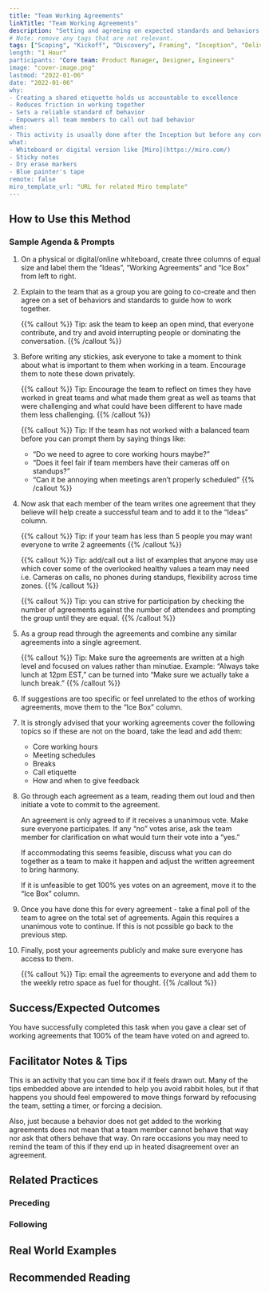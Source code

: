 ```yaml
---
title: "Team Working Agreements"
linkTitle: "Team Working Agreements"
description: "Setting and agreeing on expected standards and behaviors defined by a team as best practices to work together smoothly and ensure the success of the task/project at hand."
# Note: remove any tags that are not relevant.
tags: ["Scoping", "Kickoff", "Discovery", Framing", "Inception", "Delivery"]
length: "1 Hour"
participants: "Core team: Product Manager, Designer, Engineers"
image: "cover-image.png"
lastmod: "2022-01-06"
date: "2022-01-06"
why: 
- Creating a shared etiquette holds us accountable to excellence
- Reduces friction in working together
- Sets a reliable standard of behavior
- Empowers all team members to call out bad behavior
when:
- This activity is usually done after the Inception but before any core product work starts. That way only relevant team members are involved, and agreements are set before bad habits set in.
what:
- Whiteboard or digital version like [Miro](https://miro.com/)
- Sticky notes
- Dry erase markers
- Blue painter's tape
remote: false
miro_template_url: "URL for related Miro template" 
---
```


## How to Use this Method

### Sample Agenda & Prompts
1. On a physical or digital/online whiteboard, create three columns of equal size and label them the “Ideas”, “Working Agreements” and “Ice Box” from left to right.

1. Explain to the team that as a group you are going to co-create and then agree on a set of behaviors and standards to guide how to work together.

   {{% callout %}}
   Tip: ask the team to keep an open mind, that everyone contribute, and try and avoid interrupting people or dominating the conversation.
   {{% /callout %}}

1. Before writing any stickies, ask everyone to take a moment to think about what is important to them when working in a team. Encourage them to note these down privately.

   {{% callout %}}
   Tip: Encourage the team to reflect on times they have worked in great teams and what made them great as well as teams that were challenging and what could have been different to have made them less challenging.
   {{% /callout %}}

   {{% callout %}}
   Tip: If the team has not worked with a balanced team before you can prompt them by saying things like:
   - “Do we need to agree to core working hours maybe?”
   - “Does it feel fair if team members have their cameras off on standups?”
   - “Can it be annoying when meetings aren’t properly scheduled”
   {{% /callout %}}

1. Now ask that each member of the team writes one agreement that they believe will help create a successful team and to add it to the “Ideas” column.

   {{% callout %}}
   Tip: if your team has less than 5 people you may want everyone to write 2 agreements
   {{% /callout %}}

   {{% callout %}}
   Tip: add/call out a list of examples that anyone may use which cover some of the overlooked healthy values a team may need i.e. Cameras on calls, no phones during standups, flexibility across time zones.
   {{% /callout %}}

   {{% callout %}}
   Tip: you can strive for participation by checking the number of agreements against the number of attendees and prompting the group until they are equal.
   {{% /callout %}}

1. As a group read through the agreements and combine any similar agreements into a single agreement.

   {{% callout %}}
   Tip: Make sure the agreements are written at a high level and focused on values rather than minutiae. Example: “Always take lunch at 12pm EST,” can be turned into “Make sure we actually take a lunch break.” 
   {{% /callout %}}

1. If suggestions are too specific or feel unrelated to the ethos of working agreements, move them to the “Ice Box” column.

1. It is strongly advised that your working agreements cover the following topics so if these are not on the board, take the lead and add them:
   - Core working hours
   - Meeting schedules
   - Breaks
   - Call etiquette
   - How and when to give feedback

1. Go through each agreement as a team, reading them out loud and then initiate a vote to commit to the agreement.

   An agreement is only agreed to if it receives a unanimous vote. Make sure everyone participates. If any “no” votes arise, ask the team member for clarification on what would turn their vote into a “yes.”

   If accommodating this seems feasible, discuss what you can do together as a team to make it happen and adjust the written agreement to bring harmony.

   If it is unfeasible to get 100% yes votes on an agreement, move it to the “Ice Box” column.

1. Once you have done this for every agreement - take a final poll of the team to agree on the total set of agreements. Again this requires a unanimous vote to continue. If this is not possible go back to the previous step.

1. Finally, post your agreements publicly and make sure everyone has access to them.
   
   {{% callout %}}
   Tip: email the agreements to everyone and add them to the weekly retro space as fuel for thought.
   {{% /callout %}}

## Success/Expected Outcomes
You have successfully completed this task when you gave a clear set of working agreements that 100% of the team have voted on and agreed to.


## Facilitator Notes & Tips
This is an activity that you can time box if it feels drawn out. Many of the tips embedded above are intended to help you avoid rabbit holes, but if that happens you should feel empowered to move things forward by refocusing the team, setting a timer, or forcing a decision.

Also, just because a behavior does not get added to the working agreements does not mean that a team member cannot behave that way nor ask that others behave that way. On rare occasions you may need to remind the team of this if they end up in heated disagreement over an agreement.

## Related Practices

### Preceding
 
### Following

## Real World Examples

## Recommended Reading
